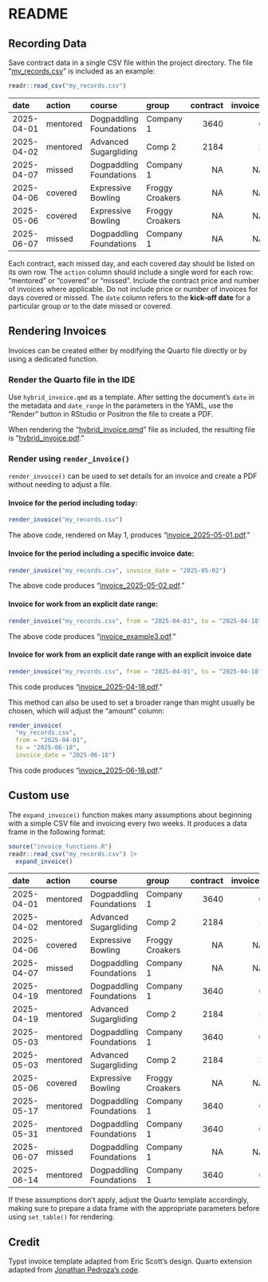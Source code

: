 # README


## Recording Data

Save contract data in a single CSV file within the project directory.
The file “[my_records.csv](my_records.csv)” is included as an example:

``` r
readr::read_csv("my_records.csv")
```

| date       | action   | course                  | group           | contract | invoices |
|:-----------|:---------|:------------------------|:----------------|---------:|---------:|
| 2025-04-01 | mentored | Dogpaddling Foundations | Company 1       |     3640 |        6 |
| 2025-04-02 | mentored | Advanced Sugargliding   | Comp 2          |     2184 |        3 |
| 2025-04-07 | missed   | Dogpaddling Foundations | Company 1       |       NA |       NA |
| 2025-04-06 | covered  | Expressive Bowling      | Froggy Croakers |       NA |       NA |
| 2025-05-06 | covered  | Expressive Bowling      | Froggy Croakers |       NA |       NA |
| 2025-06-07 | missed   | Dogpaddling Foundations | Company 1       |       NA |       NA |

Each contract, each missed day, and each covered day should be listed on
its own row. The `action` column should include a single word for each
row: “mentored” or “covered” or “missed”. Include the contract price and
number of invoices where applicable. Do not include price or number of
invoices for days covered or missed. The `date` column refers to the
**kick-off date** for a particular group *or* to the date missed or
covered.

## Rendering Invoices

Invoices can be created either by modifying the Quarto file directly or
by using a dedicated function.

### Render the Quarto file in the IDE

Use `hybrid_invoice.qmd` as a template. After setting the document’s
`date` in the metadata and `date_range` in the parameters in the YAML,
use the “Render” button in RStudio or Positron the file to create a PDF.

When rendering the “[hybrid_invoice.qmd](hybrid_invoice.qmd)” file as
included, the resulting file is
“[hybrid_invoice.pdf](hybrid_invoice.pdf).”

### Render using `render_invoice()`

`render_invoice()` can be used to set details for an invoice and create
a PDF without needing to adjust a file.

#### Invoice for the period including today:

``` r
render_invoice("my_records.csv")
```

The above code, rendered on May 1, produces
“[invoice_2025-05-01.pdf](invoice_2025-05-01.pdf).”

#### Invoice for the period including a specific invoice date:

``` r
render_invoice("my_records.csv", invoice_date = "2025-05-02")
```

The above code produces
“[invoice_2025-05-02.pdf](invoice_2025-05-02.pdf).”

#### Invoice for work from an explicit date range:

``` r
render_invoice("my_records.csv", from = "2025-04-01", to = "2025-04-18", pdf = "invoice_example3.pdf")
```

The above code produces “[invoice_example3.pdf](invoice_example3.pdf).”

#### Invoice for work from an explicit date range with an explicit invoice date

``` r
render_invoice("my_records.csv", from = "2025-04-01", to = "2025-04-18", invoice_date = "2025-04-18")
```

This code produces “[invoice_2025-04-18.pdf](invoice_2025-04-18.pdf).”

This method can also be used to set a broader range than might usually
be chosen, which will adjust the “amount” column:

``` r
render_invoice(
  "my_records.csv", 
  from = "2025-04-01", 
  to = "2025-06-18", 
  invoice_date = "2025-06-18")
```

This code produces “[invoice_2025-06-18.pdf](invoice_2025-06-18.pdf).”

## Custom use

The `expand_invoice()` function makes many assumptions about beginning
with a simple CSV file and invoicing every two weeks. It produces a data
frame in the following format:

``` r
source("invoice_functions.R")
readr::read_csv("my_records.csv") |> 
  expand_invoice()
```

| date | action | course | group | contract | invoices | invoice_num | date_end | price |
|:---|:---|:---|:---|---:|---:|---:|:---|---:|
| 2025-04-01 | mentored | Dogpaddling Foundations | Company 1 | 3640 | 6 | 1 | 2025-04-18 | 606.6667 |
| 2025-04-02 | mentored | Advanced Sugargliding | Comp 2 | 2184 | 3 | 1 | 2025-04-18 | 728.0000 |
| 2025-04-06 | covered | Expressive Bowling | Froggy Croakers | NA | NA | NA | NA | 133.0000 |
| 2025-04-07 | missed | Dogpaddling Foundations | Company 1 | NA | NA | NA | NA | -122.0000 |
| 2025-04-19 | mentored | Dogpaddling Foundations | Company 1 | 3640 | 6 | 2 | 2025-05-02 | 606.6667 |
| 2025-04-19 | mentored | Advanced Sugargliding | Comp 2 | 2184 | 3 | 2 | 2025-05-02 | 728.0000 |
| 2025-05-03 | mentored | Dogpaddling Foundations | Company 1 | 3640 | 6 | 3 | 2025-05-16 | 606.6667 |
| 2025-05-03 | mentored | Advanced Sugargliding | Comp 2 | 2184 | 3 | 3 | 2025-05-16 | 728.0000 |
| 2025-05-06 | covered | Expressive Bowling | Froggy Croakers | NA | NA | NA | NA | 133.0000 |
| 2025-05-17 | mentored | Dogpaddling Foundations | Company 1 | 3640 | 6 | 4 | 2025-05-30 | 606.6667 |
| 2025-05-31 | mentored | Dogpaddling Foundations | Company 1 | 3640 | 6 | 5 | 2025-06-13 | 606.6667 |
| 2025-06-07 | missed | Dogpaddling Foundations | Company 1 | NA | NA | NA | NA | -122.0000 |
| 2025-06-14 | mentored | Dogpaddling Foundations | Company 1 | 3640 | 6 | 6 | 2025-06-27 | 606.6667 |

If these assumptions don’t apply, adjust the Quarto template
accordingly, making sure to prepare a data frame with the appropriate
parameters before using `set_table()` for rendering.

## Credit

Typst invoice template adapted from Eric Scott’s design. Quarto
extension adapted from [Jonathan Pedroza’s
code](https://github.com/jpedroza1228/quarto_extensions/tree/main/invoice).
